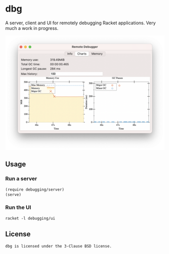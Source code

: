 # dbg

A server, client and UI for remotely debugging Racket applications.
Very much a work in progress.

![screenshot](media/screenshot.png)

## Usage
### Run a server

```racket
(require debugging/server)
(serve)
```

### Run the UI

    racket -l debugging/ui

## License

    dbg is licensed under the 3-Clause BSD license.
